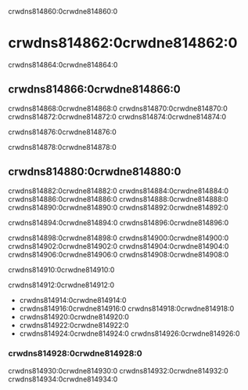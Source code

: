 crwdns814860:0crwdne814860:0
# crwdns814862:0crwdne814862:0

crwdns814864:0crwdne814864:0
## crwdns814866:0crwdne814866:0

crwdns814868:0crwdne814868:0 crwdns814870:0crwdne814870:0 crwdns814872:0crwdne814872:0 crwdns814874:0crwdne814874:0

crwdns814876:0crwdne814876:0

crwdns814878:0crwdne814878:0
## crwdns814880:0crwdne814880:0

crwdns814882:0crwdne814882:0 crwdns814884:0crwdne814884:0 crwdns814886:0crwdne814886:0 crwdns814888:0crwdne814888:0 crwdns814890:0crwdne814890:0 crwdns814892:0crwdne814892:0

crwdns814894:0crwdne814894:0 crwdns814896:0crwdne814896:0

crwdns814898:0crwdne814898:0 crwdns814900:0crwdne814900:0 crwdns814902:0crwdne814902:0 crwdns814904:0crwdne814904:0 crwdns814906:0crwdne814906:0 crwdns814908:0crwdne814908:0

crwdns814910:0crwdne814910:0

crwdns814912:0crwdne814912:0
- crwdns814914:0crwdne814914:0
- crwdns814916:0crwdne814916:0 crwdns814918:0crwdne814918:0
- crwdns814920:0crwdne814920:0
- crwdns814922:0crwdne814922:0
- crwdns814924:0crwdne814924:0 crwdns814926:0crwdne814926:0

### crwdns814928:0crwdne814928:0

crwdns814930:0crwdne814930:0 crwdns814932:0crwdne814932:0 crwdns814934:0crwdne814934:0
